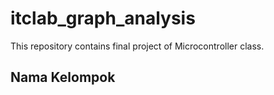 # itclab_graph_analysis
This repository contains final project of Microcontroller class.

<h2> Nama Kelompok </h2>
